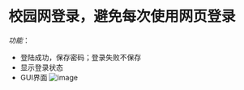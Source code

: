 # 校园网登录，避免每次使用网页登录
*功能*：
- 登陆成功，保存密码；登录失败不保存
- 显示登录状态
- GUI界面
![image](https://user-images.githubusercontent.com/20124029/112407264-be079480-8d50-11eb-8ec7-aab3b42e82a5.png)
